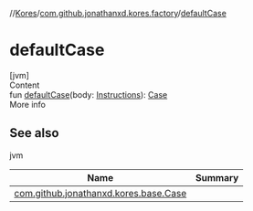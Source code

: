 //[Kores](../index.md)/[com.github.jonathanxd.kores.factory](index.md)/[defaultCase](default-case.md)



# defaultCase  
[jvm]  
Content  
fun [defaultCase](default-case.md)(body: [Instructions](../com.github.jonathanxd.kores/-instructions/index.md)): [Case](../com.github.jonathanxd.kores.base/-case/index.md)  
More info  


## See also  
  
jvm  
  
|  Name|  Summary| 
|---|---|
| <a name="com.github.jonathanxd.kores.factory//defaultCase/#com.github.jonathanxd.kores.Instructions/PointingToDeclaration/"></a>[com.github.jonathanxd.kores.base.Case](../com.github.jonathanxd.kores.base/-case/index.md)| <a name="com.github.jonathanxd.kores.factory//defaultCase/#com.github.jonathanxd.kores.Instructions/PointingToDeclaration/"></a>
  
  



